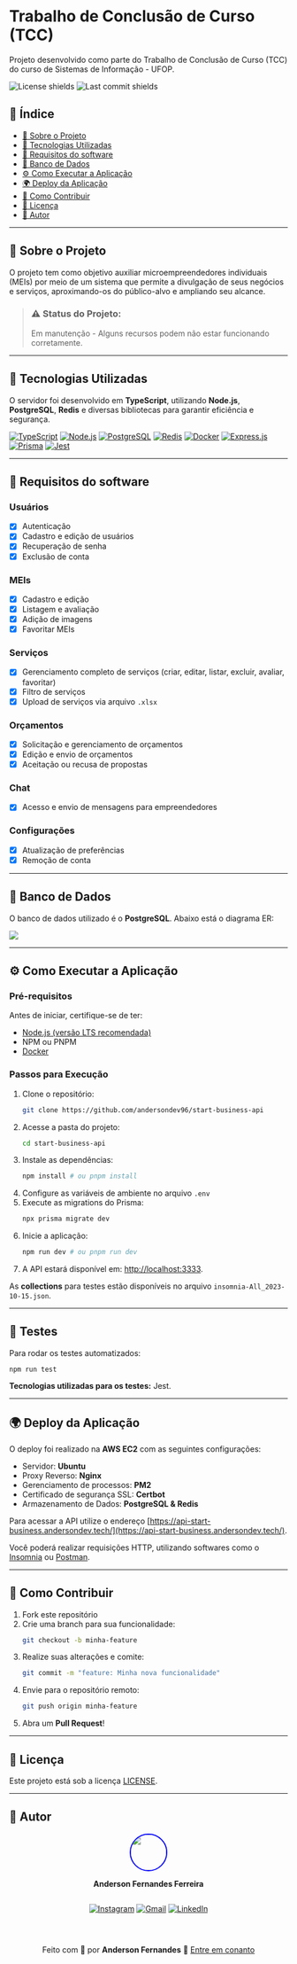 # Trabalho de Conclusão de Curso (TCC)

Projeto desenvolvido como parte do Trabalho de Conclusão de Curso (TCC) do curso de Sistemas de Informação - UFOP.

![License shields](https://img.shields.io/github/license/andersondev96/start-business-api?style=for-the-badge&color=green)
![Last commit shields](https://img.shields.io/github/last-commit/andersondev96/start-business-api?style=for-the-badge&color=green)

## 📌 **Índice**

- [📄  Sobre o Projeto](#-sobre-o-projeto)
- [🚀 Tecnologias Utilizadas](#-tecnologias-utilizadas)
- [🔧 Requisitos do software](#-requisitos-do-software)
- [📂 Banco de Dados](#-banco-de-dados)
- [⚙ Como Executar a Aplicação](#-como-executar-a-aplicação)
- [🌍 Deploy da Aplicação](#-deploy-da-aplicação)
- [🤝 Como Contribuir](#-como-contribuir)
- [📝 Licença](#-licença)
- [👥 Autor](#-autor)

---

## 📄 Sobre o Projeto

O projeto tem como objetivo auxiliar microempreendedores individuais (MEIs) por meio de um sistema que permite a divulgação de seus negócios e serviços, aproximando-os do público-alvo e ampliando seu alcance.

> ### ⚠️ **Status do Projeto:**
> Em manutenção - Alguns recursos podem não estar funcionando corretamente.

---

## 🚀 Tecnologias Utilizadas

O servidor foi desenvolvido em **TypeScript**, utilizando **Node.js**, **PostgreSQL**, **Redis** e diversas bibliotecas para garantir eficiência e segurança.

[![TypeScript](https://img.shields.io/badge/TypeScript-007ACC?style=for-the-badge&logo=typescript&logoColor=white)](https://www.typescriptlang.org/)
[![Node.js](https://img.shields.io/badge/Node.js-43853D?style=for-the-badge&logo=node.js&logoColor=white)](https://nodejs.org/en)
[![PostgreSQL](https://img.shields.io/badge/PostgreSQL-316192?style=for-the-badge&logo=postgresql&logoColor=white)](https://www.postgresql.org/)
[![Redis](https://img.shields.io/badge/Redis-D9281A?style=for-the-badge&logo=redis&logoColor=white)](https://redis.io/)
[![Docker](https://img.shields.io/badge/Docker-2496ED?style=for-the-badge&logo=docker&logoColor=white)](https://www.docker.com/)
[![Express.js](https://img.shields.io/badge/express.js-%23404d59.svg?style=for-the-badge&logo=express&logoColor=%2361DAFB)](https://expressjs.com/pt-br/)
[![Prisma](https://img.shields.io/badge/Prisma-3982CE?style=for-the-badge&logo=Prisma&logoColor=white)](https://www.prisma.io/)
[![Jest](https://img.shields.io/badge/-jest-%23C21325?style=for-the-badge&logo=jest&logoColor=white)](https://jestjs.io/pt-BR/)

---

## 🔧 Requisitos do software

### Usuários
- [x] Autenticação
- [x] Cadastro e edição de usuários
- [x] Recuperação de senha
- [x] Exclusão de conta

### MEIs
- [x] Cadastro e edição
- [x] Listagem e avaliação
- [x] Adição de imagens
- [x] Favoritar MEIs

### Serviços
- [x] Gerenciamento completo de serviços (criar, editar, listar, excluir, avaliar, favoritar)
- [x] Filtro de serviços
- [x] Upload de serviços via arquivo `.xlsx`

### Orçamentos
- [x] Solicitação e gerenciamento de orçamentos
- [x] Edição e envio de orçamentos
- [x] Aceitação ou recusa de propostas

### Chat
- [x] Acesso e envio de mensagens para empreendedores

### Configurações
- [x] Atualização de preferências
- [x] Remoção de conta

---

## 📂 Banco de Dados

O banco de dados utilizado é o **PostgreSQL**. Abaixo está o diagrama ER:

<img src="tcc-api - public.png">

---

## ⚙ Como Executar a Aplicação

### **Pré-requisitos**
Antes de iniciar, certifique-se de ter:
- [Node.js (versão LTS recomendada)](https://nodejs.org/en/)
- NPM ou PNPM
- [Docker](https://www.docker.com/)

### **Passos para Execução**

1. Clone o repositório:
    ```sh
    git clone https://github.com/andersondev96/start-business-api
    ```
2. Acesse a pasta do projeto:
    ```sh
    cd start-business-api
    ```
3. Instale as dependências:
    ```sh
    npm install # ou pnpm install
    ```
4. Configure as variáveis de ambiente no arquivo `.env`
5. Execute as migrations do Prisma:
    ```sh
    npx prisma migrate dev
    ```
6. Inicie a aplicação:
    ```sh
    npm run dev # ou pnpm run dev
    ```
7. A API estará disponível em: [http://localhost:3333](http://localhost:3333).

As **collections** para testes estão disponíveis no arquivo `insomnia-All_2023-10-15.json`.

---

## 🧪 Testes
Para rodar os testes automatizados:
```
npm run test
```
**Tecnologias utilizadas para os testes:** Jest.

---

## 🌍 Deploy da Aplicação

O deploy foi realizado na **AWS EC2** com as seguintes configurações:
- Servidor: **Ubuntu**
- Proxy Reverso: **Nginx**
- Gerenciamento de processos: **PM2**
- Certificado de segurança SSL: **Certbot**
- Armazenamento de Dados: **PostgreSQL & Redis**

Para acessar a API utilize o endereço [https://api-start-business.andersondev.tech/](https://api-start-business.andersondev.tech/).

Você poderá realizar requisições HTTP, utilizando softwares como o [Insomnia](https://insomnia.rest/) ou [Postman](https://www.postman.com/).

---

## 🤝 Como Contribuir

1. Fork este repositório
2. Crie uma branch para sua funcionalidade:
    ```sh
    git checkout -b minha-feature
    ```
3. Realize suas alterações e comite:
    ```sh
    git commit -m "feature: Minha nova funcionalidade"
    ```
4. Envie para o repositório remoto:
    ```sh
    git push origin minha-feature
    ```
5. Abra um **Pull Request**!

---

## 📝 Licença

Este projeto está sob a licença [LICENSE](LICENSE).

---

## 👥 Autor

<div style="display:flex; flex-direction:column; align-items: center;">

<a href="https://www.linkedin.com/in/anderson-fernandes96/">
<img src="https://avatars.githubusercontent.com/u/49786548?v=4" width="64" style="border: 2px solid blue; border-radius: 50px" />
</a>

**Anderson Fernandes Ferreira**

[![Instagram](https://img.shields.io/badge/-Instagram-%23E4405F?style=for-the-badge&logo=instagram&logoColor=white)](https://instagram.com/anderson_ff13)
[![Gmail](https://img.shields.io/badge/-Gmail-%23333?style=for-the-badge&logo=gmail&logoColor=white)](mailto:andersonfferreira96@gmail.com.br)
[![LinkedIn](https://img.shields.io/badge/-LinkedIn-%230077B5?style=for-the-badge&logo=linkedin&logoColor=white)](https://www.linkedin.com/in/anderson-fernandes96/)

---

Feito com 💚 por **Anderson Fernandes** 👋 
[Entre em conanto](https://www.linkedin.com/in/anderson-fernandes96/)

</div>

